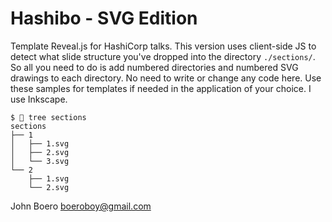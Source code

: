 # Hashibo - SVG Edition
Template Reveal.js for HashiCorp talks.  This version uses client-side JS to detect what slide structure you've dropped into the directory `./sections/`. So all you need to do is add numbered directories and numbered SVG drawings to each directory.  No need to write or change any code here.  Use these samples for templates if needed in the application of your choice.  I use Inkscape.

```
$  tree sections
sections
├── 1
│   ├── 1.svg
│   ├── 2.svg
│   └── 3.svg
└── 2
    ├── 1.svg
    └── 2.svg
```

John Boero
boeroboy@gmail.com
